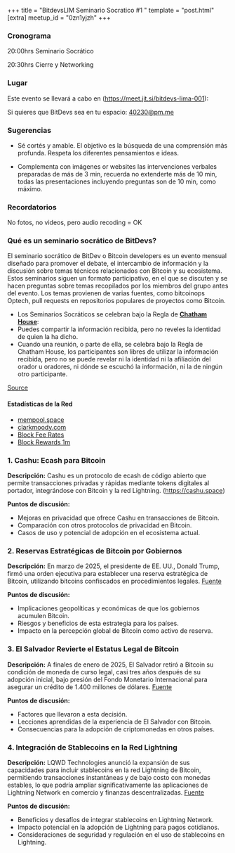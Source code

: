 +++
title = "BitdevsLIM Seminario Socratico #1 "
template = "post.html"
[extra]
meetup_id = "0zn1yjzh"
+++

### Cronograma

20:00hrs Seminario Socrático

20:30hrs Cierre y Networking


### Lugar
Este evento se llevará a cabo en (https://meet.jit.si/bitdevs-lima-001):

Si quieres que BitDevs sea en tu espacio:  [40230@pm.me](mailto:40230@pm.me)

### Sugerencias
- Sé cortés y amable. El objetivo es la búsqueda de una comprensión más profunda.
Respeta los diferentes pensamientos e ideas.

- Complementa con imágenes or websites las intervenciones verbales preparadas de más de 3 min, recuerda no extenderte más de 10 min, todas las presentaciones incluyendo preguntas son de 10 min, como máximo.

### Recordatorios
No fotos, no videos, pero audio recoding = OK


### Qué es un seminario socrático de BitDevs?

El seminario socrático de BitDev o Bitcoin developers es un evento mensual diseñado para promover el debate, el intercambio de información y la discusión sobre temas técnicos relacionados con Bitcoin y su ecosistema. Estos seminarios siguen un formato participativo, en el que se discuten y se hacen preguntas sobre temas recopilados por los miembros del grupo antes del evento.
Los temas provienen de varias fuentes, como bitcoinops Optech, pull requests en repositorios populares de proyectos como Bitcoin.


- Los Seminarios Socráticos se celebran bajo la Regla de **[Chatham House](https://www.chathamhouse.org/about-us/chatham-house-rule)**:
- Puedes compartir la información recibida, pero no reveles la identidad de quien la ha dicho.
- Cuando una reunión, o parte de ella, se celebra bajo la Regla de Chatham House, los participantes son libres de utilizar la información recibida, pero no se puede revelar ni la identidad ni la afiliación del orador u oradores, ni dónde se escuchó la información, ni la de ningún otro participante.


[Source](https://bitdevs.org/running-a-great-socratic-seminar/)

#### Estadísticas de la Red
- [mempool.space](https://mempool.space/)
- [clarkmoody.com](https://bitcoin.clarkmoody.com/dashboard/)
- [Block Fee Rates](https://mempool.space/graphs/mining/block-fee-rates#1m)
- [Block Rewards 1m](https://mempool.space/graphs/mining/block-rewards#1m)

### 1. Cashu: Ecash para Bitcoin

**Descripción:**
Cashu es un protocolo de ecash de código abierto que permite transacciones privadas y rápidas mediante tokens digitales al portador, integrándose con Bitcoin y la red Lightning. (https://cashu.space)

**Puntos de discusión:**
- Mejoras en privacidad que ofrece Cashu en transacciones de Bitcoin.
- Comparación con otros protocolos de privacidad en Bitcoin.
- Casos de uso y potencial de adopción en el ecosistema actual.

### 2. Reservas Estratégicas de Bitcoin por Gobiernos

**Descripción:**
En marzo de 2025, el presidente de EE. UU., Donald Trump, firmó una orden ejecutiva para establecer una reserva estratégica de Bitcoin, utilizando bitcoins confiscados en procedimientos legales. [Fuente](https://markets.businessinsider.com/news/currencies/donald-trump-strategic-cryptocurrency-reserve-executive-order-bitcoin-price-2025-3?utm_source=copy-link&utm_medium=referral&utm_content=topbar)

**Puntos de discusión:**
- Implicaciones geopolíticas y económicas de que los gobiernos acumulen Bitcoin.
- Riesgos y beneficios de esta estrategia para los países.
- Impacto en la percepción global de Bitcoin como activo de reserva.

### 3. El Salvador Revierte el Estatus Legal de Bitcoin

**Descripción:**
A finales de enero de 2025, El Salvador retiró a Bitcoin su condición de moneda de curso legal, casi tres años después de su adopción inicial, bajo presión del Fondo Monetario Internacional para asegurar un crédito de 1.400 millones de dólares. [Fuente](https://elpais.com/america/2025-01-30/bukele-da-marcha-atras-y-retira-al-bitcoin-la-condicion-de-moneda-legal-en-el-salvador.html)

**Puntos de discusión:**
- Factores que llevaron a esta decisión.
- Lecciones aprendidas de la experiencia de El Salvador con Bitcoin.
- Consecuencias para la adopción de criptomonedas en otros países.

### 4. Integración de Stablecoins en la Red Lightning

**Descripción:**
LQWD Technologies anunció la expansión de sus capacidades para incluir stablecoins en la red Lightning de Bitcoin, permitiendo transacciones instantáneas y de bajo costo con monedas estables, lo que podría ampliar significativamente las aplicaciones de Lightning Network en comercio y finanzas descentralizadas. [Fuente](https://lqwdtech.com/2025/lqwd-technologies-announces-expansion-of-stablecoin-capabilities-and-welcomes-tethers-integration-with-lightning-network/Z)

**Puntos de discusión:**
- Beneficios y desafíos de integrar stablecoins en Lightning Network.
- Impacto potencial en la adopción de Lightning para pagos cotidianos.
- Consideraciones de seguridad y regulación en el uso de stablecoins en Lightning.
